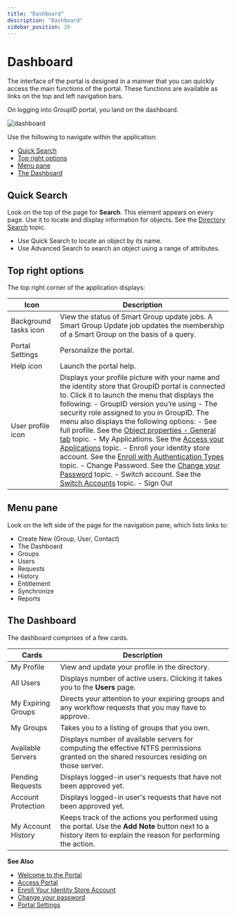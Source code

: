 ```yaml
---
title: "Dashboard"
description: "Dashboard"
sidebar_position: 20
---
```


# Dashboard

The interface of the portal is designed in a manner that you can quickly access the main functions
of the portal. These functions are available as links on the top and left navigation bars.

On logging into GroupID portal, you land on the dashboard.

![dashboard](/img/product_docs/directorymanager/11.0/portal/dashboard.webp)

Use the following to navigate within the application:

- [Quick Search](#quick-search)
- [Top right options](#top-right-options)
- [Menu pane](#menu-pane)
- [The Dashboard](#the-dashboard)

## Quick Search

Look on the top of the page for **Search**. This element appears on every page. Use it to locate and
display information for objects. See the
[Directory Search](/docs/directorymanager/11.0/portal/generalfeatures/search.md) topic.

- Use Quick Search to locate an object by its name.
- Use Advanced Search to search an object using a range of attributes.

## Top right options

The top right corner of the application displays:

| Icon                  | Description                                                                                                                                                                                                                                                                                                                                                                                                                                                                                                                                                                                                                                                                                                                                                                                                                                                                                                                                                                                                                                |
| --------------------- | ------------------------------------------------------------------------------------------------------------------------------------------------------------------------------------------------------------------------------------------------------------------------------------------------------------------------------------------------------------------------------------------------------------------------------------------------------------------------------------------------------------------------------------------------------------------------------------------------------------------------------------------------------------------------------------------------------------------------------------------------------------------------------------------------------------------------------------------------------------------------------------------------------------------------------------------------------------------------------------------------------------------------------------------ |
| Background tasks icon | View the status of Smart Group update jobs. A Smart Group Update job updates the membership of a Smart Group on the basis of a query.                                                                                                                                                                                                                                                                                                                                                                                                                                                                                                                                                                                                                                                                                                                                                                                                                                                                                                      |
| Portal Settings       | Personalize the portal.                                                                                                                                                                                                                                                                                                                                                                                                                                                                                                                                                                                                                                                                                                                                                                                                                                                                                                                                                                                                                    |
| Help icon             | Launch the portal help.                                                                                                                                                                                                                                                                                                                                                                                                                                                                                                                                                                                                                                                                                                                                                                                                                                                                                                                                                                                                                    |
| User profile icon     | Displays your profile picture with your name and the identity store that GroupID portal is connected to. Click it to launch the menu that displays the following: - GroupID version you’re using - The security role assigned to you in GroupID. The menu also displays the following options: - See full profile. See the [Object properties - General tab](/docs/directorymanager/11.0/portal/user/properties/activedirectory/useroverview/general.md) topic. - My Applications. See the [Access your Applications](/docs/directorymanager/11.0/admincenter/concepts/accessapplications.md) topic. - Enroll your identity store account. See the [Enroll with Authentication Types](/docs/directorymanager/11.0/admincenter/authpolicy/enroll.md) topic. - Change Password. See the [Change your Password](/docs/directorymanager/11.0/admincenter/concepts/changepassword.md) topic. - Switch account. See the [Switch Accounts](/docs/directorymanager/11.0/admincenter/concepts/switchaccount.md) topic. - Sign Out |

## Menu pane

Look on the left side of the page for the navigation pane, which lists links to:

- Create New (Group, User, Contact)
- The Dashboard
- Groups
- Users
- Requests
- History
- Entitlement
- Synchronize
- Reports

## The Dashboard

The dashboard comprises of a few cards.

| Cards              | Description                                                                                                                                                    |
| ------------------ | -------------------------------------------------------------------------------------------------------------------------------------------------------------- |
| My Profile         | View and update your profile in the directory.                                                                                                                 |
| All Users          | Displays number of active users. Clicking it takes you to the **Users** page.                                                                                  |
| My Expiring Groups | Directs your attention to your expiring groups and any workflow requests that you may have to approve.                                                         |
| My Groups          | Takes you to a listing of groups that you own.                                                                                                                 |
| Available Servers  | Displays number of available servers for computing the effective NTFS permissions granted on the shared resources residing on those server.                    |
| Pending Requests   | Displays logged-in user's requests that have not been approved yet.                                                                                            |
| Account Protection | Displays logged-in user's requests that have not been approved yet.                                                                                            |
| My Account History | Keeps track of the actions you performed using the portal. Use the **Add Note** button next to a history item to explain the reason for performing the action. |

**See Also**

- [Welcome to the Portal](/docs/directorymanager/11.0/portal/welcome.md)
- [Access Portal](/docs/directorymanager/11.0/portal/login.md)
- [Enroll Your Identity Store Account](/docs/directorymanager/11.0/portal/secondfactorauthentication/enrollaccount.md)
- [ Change your password](/docs/directorymanager/11.0/portal/user/manage/changepassword.md)
- [Portal Settings](/docs/directorymanager/11.0/portal/generalfeatures/portal.md)
